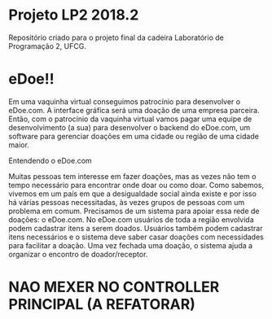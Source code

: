 # Projeto LP2 2018.2

Repositório criado para o projeto final da cadeira Laboratório de Programação 2, UFCG.

# eDoe!!

Em uma vaquinha virtual conseguimos patrocínio para desenvolver o eDoe.com. A interface gráfica será uma doação de uma empresa parceira. Então, com o patrocínio da vaquinha virtual vamos pagar uma equipe de desenvolvimento (a sua) para desenvolver o backend do eDoe.com, um software para gerenciar doações em uma cidade ou região de uma cidade maior.

Entendendo o eDoe.com

Muitas pessoas tem interesse em fazer doações, mas as vezes não tem o tempo necessário para encontrar onde doar ou como doar. Como sabemos, vivemos em um país em que a desigualdade social ainda existe e por isso há várias pessoas necessitadas, às vezes grupos de pessoas com um problema em comum. Precisamos de um sistema para apoiar essa rede de doações: o eDoe.com. No eDoe.com usuários de toda a região envolvida podem cadastrar itens a serem doados. Usuários também podem cadastrar itens necessários e o sistema deve saber casar doações com necessidades para facilitar a doação. Uma vez fechada uma doação, o sistema ajuda a organizar o encontro de doador/receptor.

# NAO MEXER NO CONTROLLER PRINCIPAL (A REFATORAR)
